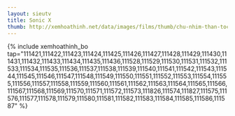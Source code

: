```yaml
---
layout: sieutv
title: Sonic X
thumb: http://xemhoathinh.net/data/images/films/thumb/chu-nhim-than-toc-sonic-sonic-x-2003.jpg
---
```

{% include xemhoathinh_bo tap="111421,111422,111423,111424,111425,111426,111427,111428,111429,111430,111431,111432,111433,111434,111435,111436,111528,111529,111530,111531,111532,111533,111534,111535,111536,111537,111538,111539,111540,111541,111542,111543,111544,111545,111546,111547,111548,111549,111550,111551,111552,111553,111554,111555,111556,111557,111558,111559,111560,111561,111562,111563,111564,111565,111566,111567,111568,111569,111570,111571,111572,111573,111826,111574,111827,111575,111576,111577,111578,111579,111580,111581,111582,111583,111584,111585,111586,111587" %} 
